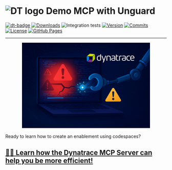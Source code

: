 <!-- markdownlint-disable-next-line -->
# <img src="https://cdn.bfldr.com/B686QPH3/at/w5hnjzb32k5wcrcxnwcx4ckg/Dynatrace_signet_RGB_HTML.svg?auto=webp&format=pngg" alt="DT logo" width="30"> Demo MCP with Unguard

[![dt-badge](https://img.shields.io/badge/powered_by-DT_enablement-8A2BE2?logo=dynatrace)](https://dynatrace-wwse.github.io/codespaces-framework/)
[![Downloads](https://img.shields.io/docker/pulls/shinojosa/dt-enablement?logo=docker)](https://hub.docker.com/r/shinojosa/dt-enablement)
![Integration tests](https://github.com/dynatrace-wwse/enablement-mcp-demo/actions/workflows/integration-tests.yaml/badge.svg)
[![Version](https://img.shields.io/github/v/release/dynatrace-wwse/enablement-mcp-demo?color=blueviolet)](https://github.com/dynatrace-wwse/enablement-mcp-demo/releases)
[![Commits](https://img.shields.io/github/commits-since/dynatrace-wwse/enablement-mcp-demo/latest?color=ff69b4&include_prereleases)](https://github.com/dynatrace-wwse/enablement-mcp-demo/graphs/commit-activity)
[![License](https://img.shields.io/badge/License-Apache_2.0-blue.svg?color=green)](https://github.com/dynatrace-wwse/enablement-mcp-demo/blob/main/LICENSE)
[![GitHub Pages](https://img.shields.io/badge/GitHub%20Pages-Live-green)](https://dynatrace-wwse.github.io/enablement-mcp-demo/)

___




<p align="center">
<img src="docs/img/fixing_code.png" alt="Alt text" width="400"/>
</p>

Ready to learn how to create an enablement using codespaces? 
## [👨‍🏫 Learn how the Dynatrace MCP Server can help you be more efficient!](https://dynatrace-wwse.github.io/enablement-mcp-demo)

